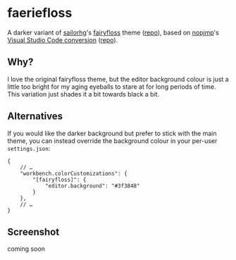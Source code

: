 # faeriefloss

A darker variant of [sailorhg](http://twitter.com/sailorhg)'s [fairyfloss](http://sailorhg.github.io/fairyfloss/)
theme ([repo](https://github.com/sailorhg/fairyfloss)), based on [nopjmp](https://github.com/nopjmp)'s [Visual Studio
Code conversion](https://marketplace.visualstudio.com/items?itemName=nopjmp.fairyfloss)
([repo](https://github.com/nopjmp/vscode-fairyfloss)).

## Why?

I love the original fairyfloss theme, but the editor background colour is just a little too bright for my aging
eyeballs to stare at for long periods of time. This variation just shades it a bit towards black a bit.

## Alternatives

If you would like the darker background but prefer to stick with the main theme, you can instead override the
background colour in your per-user `settings.json`:
```jsonc
{
    // …
    "workbench.colorCustomizations": {
        "[fairyfloss]": {
            "editor.background": "#3f3848"
        }
    },
    // …
}
```

## Screenshot

coming soon
<!-- ![screenshot](https://github.com/kbriggs/vscode-faeriefloss/blob/master/assets/faeriefloss.png?raw=true) -->
